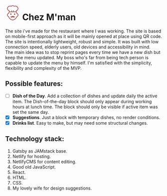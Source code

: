 # ![Cook with mustache and a hat](./src/icons/icon.svg) Chez M'man 
The site i've made for the restaurant where I was working.
The site is based on mobile-first approach as it will be mainly opened at place using QR code. The site is intentionally lightweight, robust and simple. It was built with low connection speed, elderly users, old devices and accessibility in mind.   
The main idea was to stop reprint pages every time we have a new dish but keep the menu updated.
My boss who's far from being tech person is capable to update the menu by himself.
I'm satisfied with the simplicity, flexibility and complexity of the MVP.

## Possible features:
* [ ] **Dish of the Day**. Add a collection of dishes and update daily the active item. The Dish-of-the-day block should only appear during working hours at lunch time. The block should only be visible if active item was set the same day.
* [x] **Suggestions**. Just a block with temporary dishes, no render conditions. 
* [x] **Drinks list**. Easy to make, but may need some structural changes.

## Technology stack:
1. Gatsby as JAMstack base.
2. Netlify for hosting.
3. NetlifyCMS for content editing.
4. Good old JavaScript.
5. React.
6. HTML.
7. CSS.
8. My lovely wife for design suggestions.

